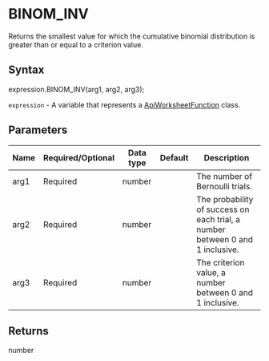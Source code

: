 # BINOM_INV

Returns the smallest value for which the cumulative binomial distribution is greater than or equal to a criterion value.

## Syntax

expression.BINOM_INV(arg1, arg2, arg3);

`expression` - A variable that represents a [ApiWorksheetFunction](../ApiWorksheetFunction.md) class.

## Parameters

| **Name** | **Required/Optional** | **Data type** | **Default** | **Description** |
| ------------- | ------------- | ------------- | ------------- | ------------- |
| arg1 | Required | number |  | The number of Bernoulli trials. |
| arg2 | Required | number |  | The probability of success on each trial, a number between 0 and 1 inclusive. |
| arg3 | Required | number |  | The criterion value, a number between 0 and 1 inclusive. |

## Returns

number